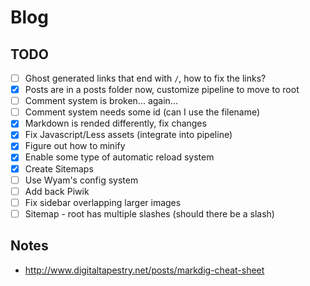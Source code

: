 # Blog


## TODO

- [ ] Ghost generated links that end with `/`, how to fix the links?
- [X] Posts are in a posts folder now, customize pipeline to move to root
- [ ] Comment system is broken... again...
- [ ] Comment system needs some id (can I use the filename)
- [X] Markdown is rended differently, fix changes
- [X] Fix Javascript/Less assets (integrate into pipeline)
- [X] Figure out how to minify
- [X] Enable some type of automatic reload system
- [X] Create Sitemaps
- [ ] Use Wyam's config system
- [ ] Add back Piwik
- [ ] Fix sidebar overlapping larger images
- [ ] Sitemap - root has multiple slashes (should there be a slash)

## Notes

- http://www.digitaltapestry.net/posts/markdig-cheat-sheet
